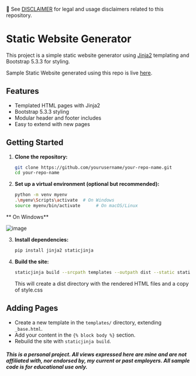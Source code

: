 📘 See [DISCLAIMER](https://github.com/manojkumar-jmp/.github/blob/main/DISCLAIMER.md) for legal and usage disclaimers related to this repository.

# Static Website Generator

This project is a simple static website generator using [Jinja2](https://palletsprojects.com/p/jinja/) templating and Bootstrap 5.3.3 for styling.

Sample Static Website generated using this repo is live [here](https://manojkumar-jmp.github.io/github-pages-templates/). 

## Features

- Templated HTML pages with Jinja2
- Bootstrap 5.3.3 styling
- Modular header and footer includes
- Easy to extend with new pages

## Getting Started

1. **Clone the repository:**
   ```sh
   git clone https://github.com/yourusername/your-repo-name.git
   cd your-repo-name
   ```

2. **Set up a virtual environment (optional but recommended):**
   ```sh
   python -m venv myenv
   .\myenv\Scripts\activate  # On Windows
   source myenv/bin/activate      # On macOS/Linux
   ```
  ** On Windows**
  
   ![image](https://github.com/user-attachments/assets/d4f8269a-6af4-4887-81a0-92e9cd6fd18d)

3. **Install dependencies:**
   ```sh
   pip install jinja2 staticjinja
   ```

4. **Build the site:**
   ```sh
   staticjinja build --srcpath templates --outpath dist --static static
   ```
   This will create a dist directory with the rendered HTML files and a copy of style.css
   
## Adding Pages

- Create a new template in the `templates/` directory, extending `_base.html`.
- Add your content in the `{% block body %}` section.
- Rebuild the site with `staticjinja build`.

##### This is a personal project. All views expressed here are mine and are not affiliated with, nor endorsed by, my current or past employers. All sample code is for educational use only.
